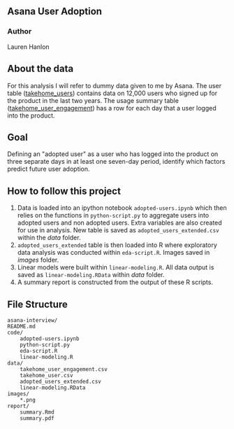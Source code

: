 ## Asana User Adoption

### Author

Lauren Hanlon

## About the data

For this analysis I will refer to dummy data given to me by Asana. The user table ([takehome_users](https://s3.amazonaws.com/asana-data/takehome_users.csv)) contains data on 12,000 users who signed up for the product in the last two years. The usage summary table ([takehome_user_engagement](https://s3.amazonaws.com/asana-data/takehome_user_engagement.csv)) has a row for each day that a user logged into the product.

## Goal

Defining an "adopted user" as a user who has logged into the product on three separate days in at least one seven-day period, identify which factors predict future user adoption.

## How to follow this project

1. Data is loaded into an ipython notebook `adopted-users.ipynb` which then relies on the functions in `python-script.py` to aggregate users into adopted users and non adopted users. Extra variables are also created for use in analysis. New table is saved as `adopted_users_extended.csv` within the _data_ folder.
2. `adopted_users_extended` table is then loaded into R where exploratory data analysis was conducted within `eda-script.R`. Images saved in _images_ folder. 
3. Linear models were built within `linear-modeling.R`. All data output is saved as `linear-modeling.RData` within _data_ folder.
4. A summary report is constructed from the output of these R scripts.

## File Structure

<pre><code>asana-interview/
README.md
code/
    adopted-users.ipynb
    python-script.py
    eda-script.R
    linear-modeling.R
data/
    takehome_user_engagement.csv
    takehome_user.csv
    adopted_users_extended.csv
    linear-modeling.RData
images/
    *.png
report/
    summary.Rmd
    summary.pdf
</code></pre>
